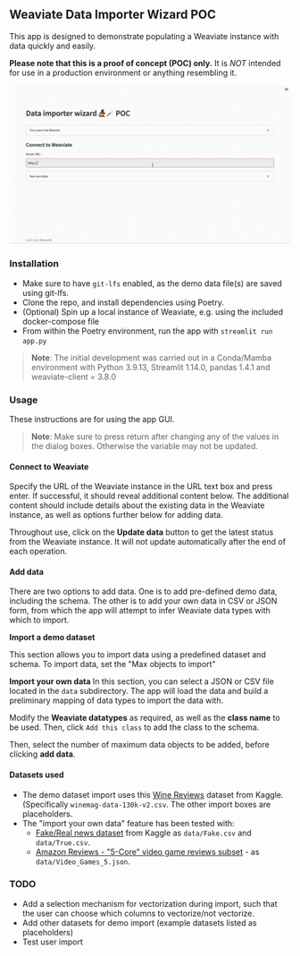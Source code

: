 ## Weaviate Data Importer Wizard POC

This app is designed to demonstrate populating a Weaviate instance with data quickly and easily. 

**Please note that this is a proof of concept (POC) only.** It is *NOT* intended for use in a production environment or anything resembling it. 

![Image](import_poc_demo.gif)

### Installation
- Make sure to have `git-lfs` enabled, as the demo data file(s) are saved using git-lfs.
- Clone the repo, and install dependencies using Poetry.
- (Optional) Spin up a local instance of Weaviate, e.g. using the included docker-compose file
- From within the Poetry environment, run the app with `streamlit run app.py`

> **Note**: The initial development was carried out in a Conda/Mamba environment with Python 3.9.13, Streamlit 1.14.0, pandas 1.4.1 and weaviate-client = 3.8.0

### Usage
These instructions are for using the app GUI.

> **Note**: Make sure to press return after changing any of the values in the dialog boxes. Otherwise the variable may not be updated.

#### Connect to Weaviate
Specify the URL of the Weaviate instance in the URL text box and press enter. If successful, it should reveal additional content below. The additional content should include details about the existing data in the Weaviate instance, as well as options further below for adding data.

Throughout use, click on the **Update data** button to get the latest status from the Weaviate instance. It will not update automatically after the end of each operation.

#### Add data
There are two options to add data. One is to add pre-defined demo data, including the schema. The other is to add your own data in CSV or JSON form, from which the app will attempt to infer Weaviate data types with which to import.

**Import a demo dataset**

This section allows you to import data using a predefined dataset and schema. To import data, set the "Max objects to import"

**Import your own data**
In this section, you can select a JSON or CSV file located in the `data` subdirectory. The app will load the data and build a preliminary mapping of data types to import the data with. 

Modify the **Weaviate datatypes** as required, as well as the **class name** to be used. Then, click `Add this class` to add the class to the schema. 

Then, select the number of maximum data objects to be added, before clicking **add data**.

#### Datasets used
- The demo dataset import uses this [Wine Reviews](https://www.kaggle.com/datasets/zynicide/wine-reviews) dataset from Kaggle. (Specifically `winemag-data-130k-v2.csv`. The other import boxes are placeholders.
- The "import your own data" feature has been tested with:
    - [Fake/Real news dataset](https://www.kaggle.com/datasets/clmentbisaillon/fake-and-real-news-dataset) from Kaggle as `data/Fake.csv` and `data/True.csv`.
    - [Amazon Reviews - "5-Core" video game reviews subset](https://jmcauley.ucsd.edu/data/amazon/) - as `data/Video_Games_5.json`.

### TODO
- Add a selection mechanism for vectorization during import, such that the user can choose which columns to vectorize/not vectorize.
- Add other datasets for demo import (example datasets listed as placeholders)
- Test user import 
